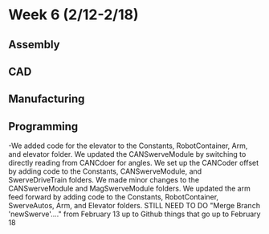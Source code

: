 # Week 6 (2/12-2/18)

## Assembly

## CAD

## Manufacturing

## Programming

-We added code for the elevator to the Constants, RobotContainer, Arm, and elevator folder. We updated the CANSwerveModule by switching to directly reading from CANCdoer for angles. We set up the CANCoder offset by adding code to the Constants, CANSwerveModule, and SwerveDriveTrain folders. We made minor changes to the CANSwerveModule and MagSwerveModule folders. We updated the arm feed forward by adding code to the Constants, RobotContainer, SwerveAutos, Arm, and Elevator folders. STILL NEED TO DO "Merge Branch 'newSwerve'...." from February 13 up to Github things that go up to February 18
